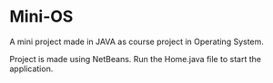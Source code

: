 # Mini-OS
A mini project made in JAVA as course project in Operating System.

Project is made using NetBeans. Run the Home.java file to start the application.
